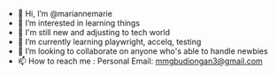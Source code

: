 - 👋 Hi, I’m @mariannemarie
- 👀 I’m interested in learning things
- 🥺 I'm still new and adjusting to tech world
- 🌱 I’m currently learning playwright, accelq, testing
- 💞️ I’m looking to collaborate on anyone who's able to handle newbies
- 📫 How to reach me : Personal Email: mmgbudiongan3@gmail.com

<!---
mariannemarie/mariannemarie is a ✨ special ✨ repository because its `README.md` (this file) appears on your GitHub profile.
You can click the Preview link to take a look at your changes.
--->
